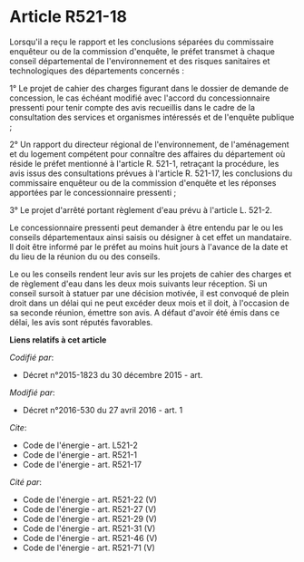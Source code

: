 # Article R521-18

Lorsqu'il a reçu le rapport et les conclusions séparées du commissaire enquêteur ou de la commission d'enquête, le préfet
transmet à chaque conseil départemental de l'environnement et des risques sanitaires et technologiques des départements
concernés : 

1° Le projet de cahier des charges figurant dans le dossier de demande de concession, le cas échéant modifié avec l'accord du
concessionnaire pressenti pour tenir compte des avis recueillis dans le cadre de la consultation des services et organismes
intéressés et de l'enquête publique ; 

2° Un rapport du directeur régional de l'environnement, de l'aménagement et du logement compétent pour connaître des affaires
du département où réside le préfet mentionné à l'article R. 521-1, retraçant la procédure, les avis issus des consultations
prévues à l'article R. 521-17, les conclusions du commissaire enquêteur ou de la commission d'enquête et les réponses
apportées par le concessionnaire pressenti ; 

3° Le projet d'arrêté portant règlement d'eau prévu à l'article L. 521-2. 

Le concessionnaire pressenti peut demander à être entendu par le ou les conseils départementaux ainsi saisis ou désigner à
cet effet un mandataire. Il doit être informé par le préfet au moins huit jours à l'avance de la date et du lieu de la
réunion du ou des conseils. 

Le ou les conseils rendent leur avis sur les projets de cahier des charges et de règlement d'eau dans les deux mois suivants
leur réception. Si un conseil sursoit à statuer par une décision motivée, il est convoqué de plein droit dans un délai qui ne
peut excéder deux mois et il doit, à l'occasion de sa seconde réunion, émettre son avis. A défaut d'avoir été émis dans ce
délai, les avis sont réputés favorables.

**Liens relatifs à cet article**

_Codifié par_:

  - Décret n°2015-1823 du 30 décembre 2015 - art.

_Modifié par_:

  - Décret n°2016-530 du 27 avril 2016 - art. 1

_Cite_:

  - Code de l'énergie - art. L521-2
  - Code de l'énergie - art. R521-1
  - Code de l'énergie - art. R521-17

_Cité par_:

  - Code de l'énergie - art. R521-22 (V)
  - Code de l'énergie - art. R521-27 (V)
  - Code de l'énergie - art. R521-29 (V)
  - Code de l'énergie - art. R521-31 (V)
  - Code de l'énergie - art. R521-46 (V)
  - Code de l'énergie - art. R521-71 (V)
